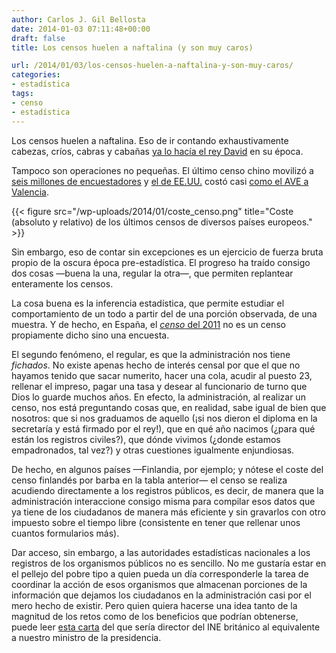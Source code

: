 ```yaml
---
author: Carlos J. Gil Bellosta
date: 2014-01-03 07:11:48+00:00
draft: false
title: Los censos huelen a naftalina (y son muy caros)

url: /2014/01/03/los-censos-huelen-a-naftalina-y-son-muy-caros/
categories:
- estadística
tags:
- censo
- estadística
---
```


Los censos huelen a naftalina. Eso de ir contando exhaustivamente cabezas, críos, cabras y cabañas [ya lo hacía el rey David](http://www.datanalytics.com/2010/04/07/el-censo-del-rey-david-y-el-castigo-de-yahve/) en su época.

Tampoco son operaciones no pequeñas. El último censo chino movilizó a [seis millones de encuestadores](http://www.china.org.cn/china/2010-07/11/content_20470243.htm) y [el de EE.UU.](http://www.genealogybranches.com/censuscosts.html) costó casi [como el AVE a Valencia](http://www.datanalytics.com/2011/12/21/cuanto-vale-un-billete-del-ave-a-valencia-una-cota-inferior/).

{{< figure src="/wp-uploads/2014/01/coste_censo.png" title="Coste (absoluto y relativo) de los últimos censos de diversos países europeos." >}}

Sin embargo, eso de contar sin excepciones es un ejercicio de fuerza bruta propio de la oscura época pre-estadística. El progreso ha traído consigo dos cosas —buena la una, regular la otra—, que permiten replantear enteramente los censos.

La cosa buena es la inferencia estadística, que permite estudiar el comportamiento de un todo a partir del de una porción observada, de una muestra. Y de hecho, en España, el [_censo_ del 2011](http://www.ine.es/censos2011/censos2011_comoes.htm) no es un censo propiamente dicho sino una encuesta.

El segundo fenómeno, el regular, es que la administración nos tiene _fichados_. No existe apenas hecho de interés censal por que el que no hayamos tenido que sacar numerito, hacer una cola, acudir al puesto 23, rellenar el impreso, pagar una tasa y desear al funcionario de turno que Dios lo guarde muchos años. En efecto, la administración, al realizar un censo, nos está preguntando cosas que, en realidad, sabe igual de bien que nosotros: que si nos graduamos de aquello (¡si nos dieron el diploma en la secretaría y está firmado por el rey!), que en qué año nacimos (¿para qué están los registros civiles?), que dónde vivimos (¿donde estamos empadronados, tal vez?) y otras cuestiones igualmente enjundiosas.

De hecho, en algunos países —Finlandia, por ejemplo; y nótese el coste del censo finlandés por barba en la tabla anterior— el censo se realiza acudiendo directamente a los registros públicos, es decir, de manera que la administración interaccione consigo misma para compilar esos datos que ya tiene de los ciudadanos de manera más eficiente y sin gravarlos con otro impuesto sobre el tiempo libre (consistente en tener que rellenar unos cuantos formularios más).

Dar acceso, sin embargo, a las autoridades estadísticas nacionales a los registros de los organismos públicos no es sencillo. No me gustaría estar en el pellejo del pobre tipo a quien pueda un día corresponderle la tarea de coordinar la acción de esos organismos que almacenan porciones de la información que dejamos los ciudadanos en la administración casi por el mero hecho de existir. Pero quien quiera hacerse una idea tanto de la magnitud de los retos como de los beneficios que podrían obtenerse, puede leer [esta carta](http://www.statisticsauthority.gov.uk/reports---correspondence/correspondence/letter-from-sir-michael-scholar-to-rt-hon-francis-maude---administrative-data---16032012.pdf) del que sería director del INE británico al equivalente a nuestro ministro de la presidencia.
